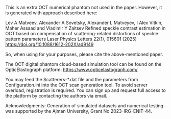 This is an extra OCT numerical phantom not used in the paper.
However, it is generated with approach described here:

Lev A Matveev, Alexander A Sovetsky, Alexander L Matveyev, I Alex Vitkin, Maher Assaad and Vladimir Y Zaitsev Refined speckle contrast estimation in OCT based on compensation of scattering-related distortions of speckle pattern parameters Laser Physics Letters 22(1), 015601 (2025) https://doi.org/10.1088/1612-202X/ad9149

So, when using for your purposes, please cite the above-mentioned paper.

The OCT digital phantom cloud-based simulation tool can be found on the OpticElastograph platform: https://www.opticelastograph.com/

You may feed the Scatterers-*.dat file and the parameters from Configuration.ini into the OCT scan generation tool. To avoid server overload, registration is required. You can sign up and request full access to the platform by contacting the authors via email.

Acknowledgments: Generation of simulated datasets and numerical testing was supported by the Ajman University, Grant No 2023-IRG-ENIT-44.
